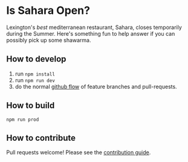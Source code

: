 # Is Sahara Open?

Lexington's _best_ mediterranean restaurant, Sahara, closes temporarily during the Summer. Here's
something fun to help answer if you can possibly pick up some shawarma.

## How to develop

1. run `npm install`
1. run `npm run dev`
1. do the normal [github flow](https://guides.github.com/introduction/flow/)
of feature branches and pull-requests.

## How to build

`npm run prod`

## How to contribute

Pull requests welcome! Please see the [contribution guide](CONTRIBUTING.md).
